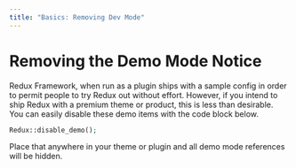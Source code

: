 ```yaml
---
title: "Basics: Removing Dev Mode"
---
```


# Removing the Demo Mode Notice

Redux Framework, when run as a plugin ships with a sample config in order to permit people to try Redux out without effort. 
However, if you intend to ship Redux with a premium theme or product, this is less than desirable. You can 
easily disable these demo items with the code block below.

```php
Redux::disable_demo();
```

Place that anywhere in your theme or plugin and all demo mode references will be hidden.